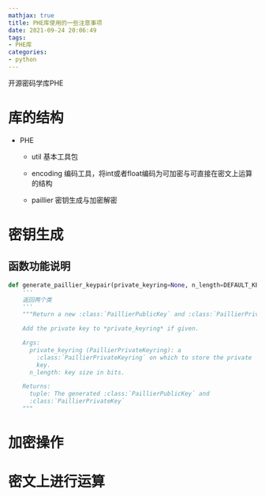 ```yaml
---
mathjax: true
title: PHE库使用的一些注意事项
date: 2021-09-24 20:06:49
tags: 
- PHE库
categories:
- python
---
```


开源密码学库PHE

<!--more-->

# 库的结构

+ PHE
  + util 基本工具包
  
  + encoding 编码工具，将int或者float编码为可加密与可直接在密文上运算的结构
  
  + paillier 密钥生成与加密解密


# 密钥生成

## 函数功能说明

```python
def generate_paillier_keypair(private_keyring=None, n_length=DEFAULT_KEYSIZE):
    '''
    返回两个类
    '''
    """Return a new :class:`PaillierPublicKey` and :class:`PaillierPrivateKey`.

    Add the private key to *private_keyring* if given.

    Args:
      private_keyring (PaillierPrivateKeyring): a
        :class:`PaillierPrivateKeyring` on which to store the private
        key.
      n_length: key size in bits.

    Returns:
      tuple: The generated :class:`PaillierPublicKey` and
      :class:`PaillierPrivateKey`
    """
```



# 加密操作

# 密文上进行运算


